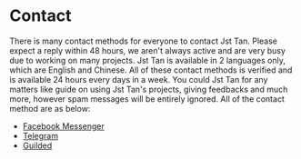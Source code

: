 <h1>Contact</h1>
<p>There is many contact methods for everyone to contact Jst Tan. Please expect a reply within 48 hours, we aren't always active and are very busy due to working on many projects. Jst Tan is available in 2 languages only, which are English and Chinese. All of these contact methods is verified and is available 24 hours every days in a week. You could Jst Tan for any matters like guide on using Jst Tan's projects, giving feedbacks and much more, however spam messages will be entirely ignored. All of the contact method are as below:</p>

<ul style="text-align:left;">
  <li><a href="m.me/101700295325822">Facebook Messenger</a></li>
  <li><a href="https://t.me/Jst_Tan">Telegram</a></li>
  <li><a href="https://www.guilded.gg/u/jestontan">Guilded</a></li>
</ul>
